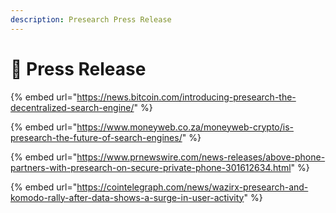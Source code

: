 ```yaml
---
description: Presearch Press Release
---
```


# 📝 Press Release

{% embed url="https://news.bitcoin.com/introducing-presearch-the-decentralized-search-engine/" %}

{% embed url="https://www.moneyweb.co.za/moneyweb-crypto/is-presearch-the-future-of-search-engines/" %}

{% embed url="https://www.prnewswire.com/news-releases/above-phone-partners-with-presearch-on-secure-private-phone-301612634.html" %}

{% embed url="https://cointelegraph.com/news/wazirx-presearch-and-komodo-rally-after-data-shows-a-surge-in-user-activity" %}
